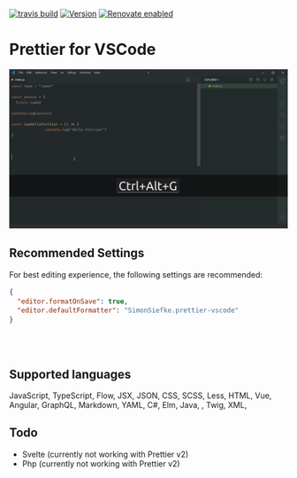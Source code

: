 [![travis build](https://img.shields.io/travis/com/SimonSiefke/prettier-vscode.svg)](https://travis-ci.com/SimonSiefke/prettier-vscode) [![Version](https://vsmarketplacebadge.apphb.com/version/SimonSiefke.prettier-vscode.svg)](https://marketplace.visualstudio.com/items?itemName=SimonSiefke.prettier-vscode) [![Renovate enabled](https://img.shields.io/badge/renovate-enabled-brightgreen.svg)](https://renovatebot.com/)

# Prettier for VSCode

![demo](./demo_images/demo.gif)

## Recommended Settings

For best editing experience, the following settings are recommended:

```json
{
  "editor.formatOnSave": true,
  "editor.defaultFormatter": "SimonSiefke.prettier-vscode"
}
```

<br>
<br>

## Supported languages

JavaScript, TypeScript, Flow, JSX, JSON, CSS, SCSS, Less, HTML, Vue, Angular, GraphQL, Markdown, YAML, C#, Elm, Java, , Twig, XML,

## Todo

- Svelte (currently not working with Prettier v2)
- Php (currently not working with Prettier v2)

